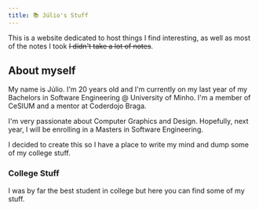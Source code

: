```yaml
---
title: 📚 Júlio's Stuff
---
```


This is a website dedicated to host things I find interesting, as well as most of the notes I took ~~I didn't take a lot of notes~~.

## About myself

My name is Júlio. I'm 20 years old and I'm currently on my last year of my Bachelors in Software Engineering @ University of Minho.
I'm a member of CeSIUM and a mentor at Coderdojo Braga.

I'm very passionate about Computer Graphics and Design. Hopefully, next year, I will be enrolling in a Masters in Software Engineering.

I decided to create this so I have a place to write my mind and dump some of my college stuff.


### College Stuff

I was by far the best student in college but here you can find some of my stuff.